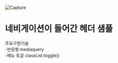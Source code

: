
![Capture](https://user-images.githubusercontent.com/97968749/152236594-4a65b547-4bbf-4bfb-9a7f-032dfdc84ee1.PNG)

# 네비게이션이 들어간 헤더 샘플

<p>
주요구현기술<br>
-반응형 mediaquery<br>
-메뉴 토글 classList.toggle()<br>
</p>
